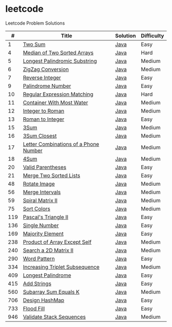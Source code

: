 # leetcode

Leetcode Problem Solutions

| #   | Title                                                                                                        | Solution                                                               | Difficulty |
| --- | ------------------------------------------------------------------------------------------------------------ | ---------------------------------------------------------------------- | ---------- |
| 1   | [Two Sum](https://leetcode.com/problems/two-sum)                                                             | [Java](./java/001_2Sum/Solution.java)                                  | Easy       |
| 4   | [Median of Two Sorted Arrays](https://leetcode.com/problems/median-of-two-sorted-arrays)                     | [Java](./java/004_Median_of_Two_Sorted_Arrays/Solution.java)           | Hard       |
| 5   | [Longest Palindromic Substring](https://leetcode.com/problems/longest-palindromic-substring)                 | [Java](./java/005_Longest_Palindromic_String/Solution.java)            | Medium     |
| 6   | [ZigZag Conversion](https://leetcode.com/problems/zigzag-conversion)                                         | [Java](./java/006_Zigzag_Conversion/Solution.java)                     | Medium     |
| 7   | [Reverse Integer](https://leetcode.com/problems/reverse-integer)                                             | [Java](./java/007_Reverse_Integer/Solution.java)                       | Easy       |
| 9   | [Palindrome Number](https://leetcode.com/problems/palindrome-number)                                         | [Java](./java/009_Palindrome_Number/Solution.java)                     | Easy       |
| 10  | [Regular Expression Matching](https://leetcode.com/problems/regular-expression-matching)                     | [Java](./java/010_Regular_Expression_Matching/Solution.java)           | Hard       |
| 11  | [Container With Most Water](https://leetcode.com/problems/container-with-most-water)                         | [Java](./java/011_Container_With_Most_Water/Solution.java)             | Medium     |
| 12  | [Integer to Roman](https://leetcode.com/problems/integer-to-roman)                                           | [Java](./java/012_Integer_to_Roman/Solution.java)                      | Medium     |
| 13  | [Roman to Integer](https://leetcode.com/problems/roman-to-integer)                                           | [Java](./java/013_Roman_to_Integer/Solution.java)                      | Easy       |
| 15  | [3Sum](https://leetcode.com/problems/3sum)                                                                   | [Java](./java/015_3Sum/Solution.java)                                  | Medium     |
| 16  | [3Sum Closest](https://leetcode.com/problems/3sum-closest)                                                   | [Java](./java/016_3Sum_Closest/Solution.java)                          | Medium     |
| 17  | [Letter Combinations of a Phone Number](https://leetcode.com/problems/letter-combinations-of-a-phone-number) | [Java](./java/017_Letter_Combinations_of_a_Phone_Number/Solution.java) | Medium     |
| 18  | [4Sum](https://leetcode.com/problems/4sum)                                                                   | [Java](./java/018_4Sum/Solution.java)                                  | Medium     |
| 20  | [Valid Parentheses](https://leetcode.com/problems/valid-parentheses)                                         | [Java](./java/020_Valid_Parentheses/Solution.java)                     | Easy       |
| 21  | [Merge Two Sorted Lists](https://leetcode.com/problems/merge-two-sorted-lists)                               | [Java](./java/021_Merge_Two_Sorted_Lists/Solution.java)                | Easy       |
| 48  | [Rotate Image](https://leetcode.com/problems/rotate-image)                                                   | [Java](./java/048_Rotate_Image/Solution.java)                          | Medium     |
| 56  | [Merge Intervals](https://leetcode.com/problems/merge-intervals)                                             | [Java](./java/056_Merge_Intervals/Solution.java)                       | Medium     |
| 59  | [Spiral Matrix II](https://leetcode.com/problems/spiral-matrix-ii)                                           | [Java](./java/059_Spiral_Matrix_II/Solution.java)                      | Medium     |
| 75  | [Sort Colors](https://leetcode.com/problems/sort-colors)                                                     | [Java](./java/075_Sort_Colors/Solution.java)                           | Medium     |
| 119 | [Pascal's Triangle II](https://leetcode.com/problems/pascals-triangle-ii)                                    | [Java](./java/119_Pascals_Triangle_II/Solution.java)                   | Easy       |
| 136 | [Single Number](https://leetcode.com/problems/single-number)                                                 | [Java](./java/136_Single_Number/Solution.java)                         | Easy       |
| 169 | [Majority Element](https://leetcode.com/problems/majority-element)                                           | [Java](./java/169_Majority_Element/Solution.java)                      | Easy       |
| 238 | [Product of Array Except Self](https://leetcode.com/problems/product-of-array-except-self)                   | [Java](./java/238_Product_of_Array_Except_Self/Solution.java)          | Medium     |
| 240 | [Search a 2D Matrix II](https://leetcode.com/problems/search-a-2d-matrix-ii)                                 | [Java](./java/240_Search_a_2D_Matrix_II/Solution.java)                 | Medium     |
| 290 | [Word Pattern](https://leetcode.com/problems/word-pattern)                                                   | [Java](./java/290_Word_Pattern/Solution.java)                          | Easy       |
| 334 | [Increasing Triplet Subsequence](https://leetcode.com/problems/increasing-triplet-subsequence)               | [Java](./java/334_Increasing_Triplet_Subsequence/Solution.java)        | Medium     |
| 409 | [Longest Palindrome](https://leetcode.com/problems/longest-palindrome)                                       | [Java](./java/409_Longest_Palindrome/Solution.java)                    | Easy       |
| 415 | [Add Strings](https://leetcode.com/problems/add-strings)                                                     | [Java](./java/415_Add_Strings/Solution.java)                           | Easy       |
| 560 | [Subarray Sum Equals K](https://leetcode.com/problems/subarray-sum-equals-k)                                 | [Java](./java/560_Subarray_Sum_Equals_K/Solution.java)                 | Medium     |
| 706 | [Design HashMap](https://leetcode.com/problems/design-hashmap)                                               | [Java](./java/706_Design_HashMap/Solution.java)                        | Easy       |
| 733 | [Flood Fill](https://leetcode.com/problems/flood-fill)                                                       | [Java](./java/733_Flood_Fill/Solution.java)                            | Easy       |
| 946 | [Validate Stack Sequences](https://leetcode.com/problems/validate-stack-sequences)                           | [Java](./java/946_Validate_Stack_Sequences/Solution.java)              | Medium     |
